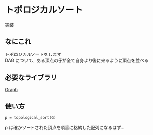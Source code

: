 # トポロジカルソート
[実装](https://github.com/Oxojo/Oxojo-Library/blob/main/Graph/topological.cpp)
## なにこれ
トポロジカルソートをします<br>
DAG について、ある頂点の子が全て自身より後に来るように頂点を並べる

## 必要なライブラリ
[Graph](https://oxojo.github.io/Oxojo-Library/Graph/Graph)

## 使い方
```
p = topological_sort(G)
```
p は確かソートされた頂点を順番に格納した配列になるはず...
